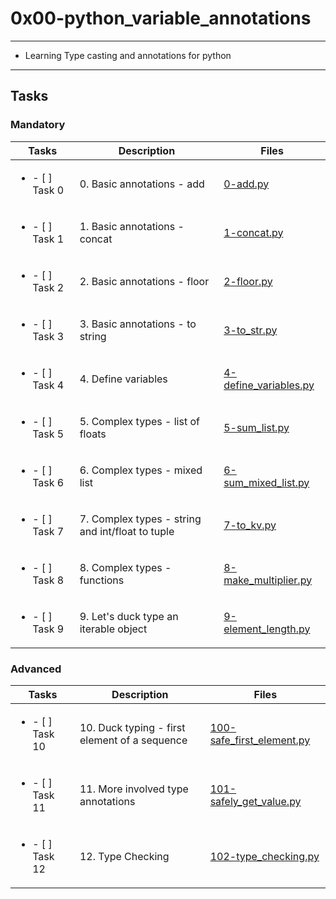 # 0x00-python_variable_annotations

---

* Learning Type casting and annotations for python

---

## Tasks

### Mandatory

| Tasks | Description | Files |
| ----- | ----- | ----- |
| <ul><li> - [ ] Task 0 </li></ul> | 0. Basic annotations - add | [0-add.py](0-add.py) |
| <ul><li> - [ ] Task 1 </li></ul> | 1. Basic annotations - concat | [1-concat.py](1-concat.py) |
| <ul><li> - [ ] Task 2 </li></ul> | 2. Basic annotations - floor | [2-floor.py](2-floor.py) |
| <ul><li> - [ ] Task 3 </li></ul> | 3. Basic annotations - to string | [3-to_str.py](3-to_str.py) |
| <ul><li> - [ ] Task 4 </li></ul> | 4. Define variables | [4-define_variables.py](4-define_variables.py) |
| <ul><li> - [ ] Task 5 </li></ul> | 5. Complex types - list of floats | [5-sum_list.py](5-sum_list.py) |
| <ul><li> - [ ] Task 6 </li></ul> | 6. Complex types - mixed list | [6-sum_mixed_list.py](6-sum_mixed_list.py) |
| <ul><li> - [ ] Task 7 </li></ul> | 7. Complex types - string and int/float to tuple | [7-to_kv.py](7-to_kv.py) |
| <ul><li> - [ ] Task 8 </li></ul> | 8. Complex types - functions | [8-make_multiplier.py](8-make_multiplier.py) |
| <ul><li> - [ ] Task 9 </li></ul> | 9. Let's duck type an iterable object | [9-element_length.py](9-element_length.py) |

### Advanced

| Tasks | Description | Files |
| ----- | ----- | ----- |
| <ul><li> - [ ] Task 10 </li></ul> | 10. Duck typing - first element of a sequence | [100-safe_first_element.py](100-safe_first_element.py) |
| <ul><li> - [ ] Task 11 </li></ul> | 11. More involved type annotations | [101-safely_get_value.py](101-safely_get_value.py) |
| <ul><li> - [ ] Task 12 </li></ul> | 12. Type Checking | [102-type_checking.py](102-type_checking.py) |
